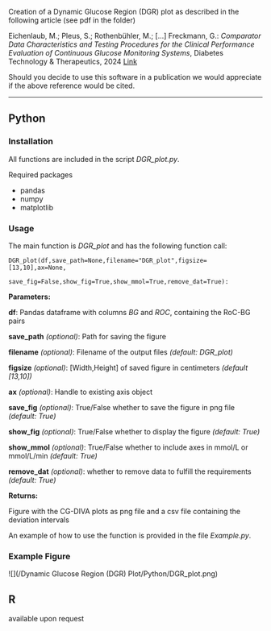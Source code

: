 Creation of a Dynamic Glucose Region (DGR) plot as described in the following article (see pdf in the folder)

Eichenlaub, M.; Pleus, S.; Rothenbühler, M.; [...] Freckmann, G.: *Comparator Data Characteristics and Testing Procedures for the Clinical Performance Evaluation of Continuous Glucose Monitoring Systems*, Diabetes Technology & Therapeutics, 2024 [Link](https://www.liebertpub.com/doi/10.1089/dia.2023.0465)

Should you decide to use this software in a publication we would appreciate if the above reference would be cited.

---

## Python
### Installation
All functions are included in the script *DGR_plot.py*.

Required packages
* pandas
* numpy
* matplotlib

### Usage

The main function is *DGR_plot* and has the following function call:

```
DGR_plot(df,save_path=None,filename="DGR_plot",figsize=[13,10],ax=None,
             save_fig=False,show_fig=True,show_mmol=True,remove_dat=True):
```
**Parameters:**

**df**: Pandas dataframe with columns *BG* and *ROC*, containing the RoC-BG pairs

**save_path** *(optional)*: Path for saving the figure

**filename** *(optional)*: Filename of the output files *(default: DGR_plot)*

**figsize** *(optional)*: [Width,Height] of saved figure in centimeters *(default [13,10])*

**ax** *(optional)*: Handle to existing axis object

**save_fig** *(optional)*: True/False whether to save the figure in png file *(default: True)*

**show_fig** *(optional)*: True/False whether to display the figure *(default: True)*

**show_mmol** *(optional)*: True/False whether to include axes in mmol/L or mmol/L/min *(default: True)*

**remove_dat** *(optional)*: whether to remove data to fulfill the requirements *(default: True)*

**Returns:**

Figure with the CG-DIVA plots as png file and a csv file containing the deviation intervals

An example of how to use the function is provided in the file *Example.py*.

### Example Figure

![](/Dynamic Glucose Region (DGR) Plot/Python/DGR_plot.png)

## R

available upon request

